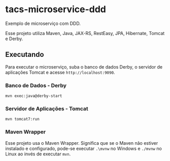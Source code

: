 # tacs-microservice-ddd

Exemplo de microserviço com DDD.

Esse projeto utiliza Maven, Java, JAX-RS, RestEasy, JPA, Hibernate, Tomcat e Derby.

## Executando

Para executar o microserviço, suba o banco de dados Derby, o servidor de aplicações Tomcat e acesse `http://localhost:9090`.

### Banco de Dados - Derby

`mvn exec:java@derby-start`

### Servidor de Aplicações - Tomcat

`mvn tomcat7:run`

### Maven Wrapper

Esse projeto usa o Maven Wrapper. Significa que se o Maven não estiver instalado e configurado, pode-se executar `.\mvnw` no Windows e `./mvnw` no Linux ao invés de executar `mvn`.